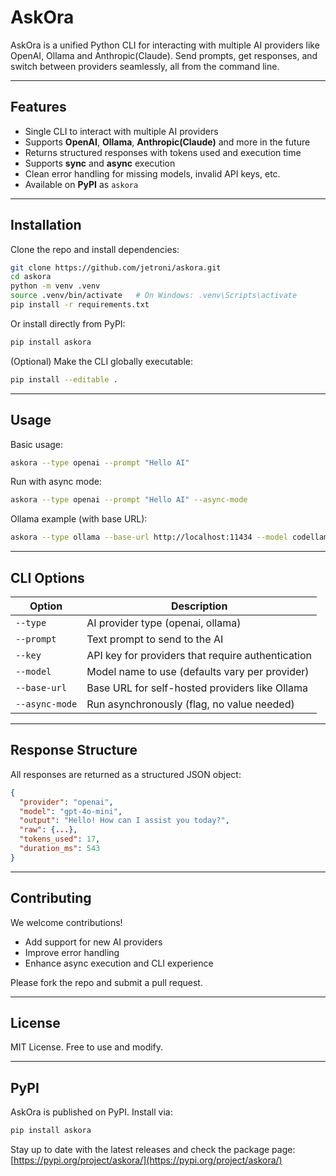 # AskOra

AskOra is a unified Python CLI for interacting with multiple AI providers like OpenAI, Ollama and Anthropic(Claude). Send prompts, get responses, and switch between providers seamlessly, all from the command line.

---

## Features

* Single CLI to interact with multiple AI providers
* Supports **OpenAI**, **Ollama**, **Anthropic(Claude)** and more in the future
* Returns structured responses with tokens used and execution time
* Supports **sync** and **async** execution
* Clean error handling for missing models, invalid API keys, etc.
* Available on **PyPI** as `askora`

---

## Installation

Clone the repo and install dependencies:

```bash
git clone https://github.com/jetroni/askora.git
cd askora
python -m venv .venv
source .venv/bin/activate   # On Windows: .venv\Scripts\activate
pip install -r requirements.txt
```

Or install directly from PyPI:

```bash
pip install askora
```

(Optional) Make the CLI globally executable:

```bash
pip install --editable .
```

---

## Usage

Basic usage:

```bash
askora --type openai --prompt "Hello AI"
```

Run with async mode:

```bash
askora --type openai --prompt "Hello AI" --async-mode
```

Ollama example (with base URL):

```bash
askora --type ollama --base-url http://localhost:11434 --model codellama --prompt "Hello"
```

---

## CLI Options

| Option         | Description                                       |
| -------------- | ------------------------------------------------- |
| `--type`       | AI provider type (openai, ollama)                 |
| `--prompt`     | Text prompt to send to the AI                     |
| `--key`        | API key for providers that require authentication |
| `--model`      | Model name to use (defaults vary per provider)    |
| `--base-url`   | Base URL for self-hosted providers like Ollama    |
| `--async-mode` | Run asynchronously (flag, no value needed)        |

---

## Response Structure

All responses are returned as a structured JSON object:

```json
{
  "provider": "openai",
  "model": "gpt-4o-mini",
  "output": "Hello! How can I assist you today?",
  "raw": {...},
  "tokens_used": 17,
  "duration_ms": 543
}
```

---

## Contributing

We welcome contributions!

* Add support for new AI providers
* Improve error handling
* Enhance async execution and CLI experience

Please fork the repo and submit a pull request.

---

## License

MIT License. Free to use and modify.

---

## PyPI

AskOra is published on PyPI. Install via:

```bash
pip install askora
```

Stay up to date with the latest releases and check the package page: [https://pypi.org/project/askora/](https://pypi.org/project/askora/)
